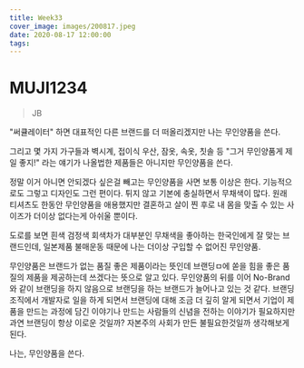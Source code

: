 ```yaml
---
title: Week33
cover_image: images/200817.jpeg
date: 2020-08-17 12:00:00
tags:
---
```


# MUJI1234

> JB

"써큘레이터" 하면 대표적인 다른 브랜드를 더 떠올리겠지만 나는 무인양품을 쓴다.

그리고 몇 가지 가구들과 벽시계, 접이식 우산, 잠옷, 속옷, 칫솔 등 "그거 무인양품게 제일 좋지!" 라는 얘기가 나올법한 제품들은 아니지만 무인양품을 쓴다.

정말 이거 아니면 안되겠다 싶은걸 빼고는 무인양품을 사면 보통 이상은 한다. 기능적으로도 그렇고 디자인도 그런 편이다. 튀지 않고 기본에 충실하면서 무채색이 많다. 원래 티셔츠도 한동안 무인양품을 애용했지만 결혼하고 살이 찐 후로 내 몸을 맞출 수 있는 사이즈가 더이상 없다는게 아쉬울 뿐이다.

도로를 보면 흰색 검정색 회색차가 대부분인 무채색을 좋아하는 한국인에게 잘 맞는 브랜드인데, 일본제품 불매운동 때문에 나는 더이상 구입할 수 없어진 무인양품.

무인양품은 브랜드가 없는 품질 좋은 제품이라는 뜻인데 브랜딩ㅁ에 쏟을 힘을 좋은 품질의 제품을 제공하는데 쓰겠다는 뜻으로 알고 있다. 무인양품의 뒤를 이어 No-Brand와 같이 브랜딩을 하지 않음으로 브랜딩을 하는 브랜드가 늘어나고 있는 것 같다. 브랜딩 조직에서 개발자로 일을 하게 되면서 브랜딩에 대해 조금 더 깊히 알게 되면서 기업이 제품을 만드는 과정에 담긴 이야기나 만드는 사람들의 신념을 전하는 이야기가 필요하지만 과연 브랜딩이 항상 이로운 것일까? 자본주의 사회가 만든 불필요한것일까 생각해보게 된다.

나는, 무인양품을 쓴다.
